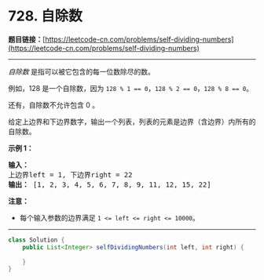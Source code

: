 # 728. 自除数

**题目链接：**[https://leetcode-cn.com/problems/self-dividing-numbers](https://leetcode-cn.com/problems/self-dividing-numbers)

---

<div class="content__1Y2H">
 <div class="notranslate">
  <p><em>自除数&nbsp;</em>是指可以被它包含的每一位数除尽的数。</p> 
  <p>例如，128 是一个自除数，因为&nbsp;<code>128 % 1 == 0</code>，<code>128 % 2 == 0</code>，<code>128 % 8 == 0</code>。</p> 
  <p>还有，自除数不允许包含 0 。</p> 
  <p>给定上边界和下边界数字，输出一个列表，列表的元素是边界（含边界）内所有的自除数。</p> 
  <p><strong>示例 1：</strong></p> 
  <pre class="language-text"><strong>输入：</strong> 
上边界left = 1, 下边界right = 22
<strong>输出：</strong> [1, 2, 3, 4, 5, 6, 7, 8, 9, 11, 12, 15, 22]
</pre> 
  <p><strong>注意：</strong></p> 
  <ul> 
   <li>每个输入参数的边界满足&nbsp;<code>1 &lt;= left &lt;= right &lt;= 10000</code>。</li> 
  </ul> 
 </div>
</div>

---

```java
class Solution {
    public List<Integer> selfDividingNumbers(int left, int right) {
        
    }
}
```